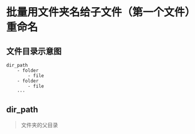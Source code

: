 # 批量用文件夹名给子文件（第一个文件）重命名

## 文件目录示意图
```
dir_path
    - folder
        - file
    - folder
        - file
    ···
```

## dir_path
> 文件夹的父目录